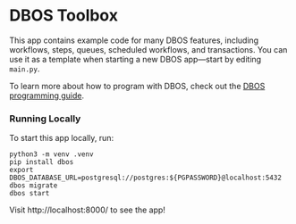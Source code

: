 # DBOS Toolbox

This app contains example code for many DBOS features, including workflows, steps, queues, scheduled workflows, and transactions.
You can use it as a template when starting a new DBOS app&mdash;start by editing `main.py`.

To learn more about how to program with DBOS, check out the [DBOS programming guide](https://docs.dbos.dev/python/programming-guide).

### Running Locally

To start this app locally, run:

```shell
python3 -m venv .venv
pip install dbos
export DBOS_DATABASE_URL=postgresql://postgres:${PGPASSWORD}@localhost:5432
dbos migrate
dbos start
```

Visit http://localhost:8000/ to see the app!